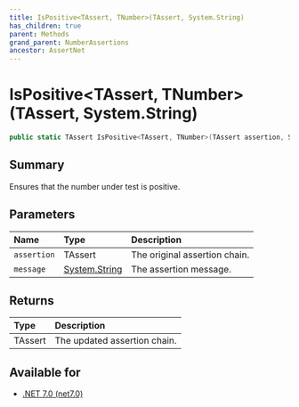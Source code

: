 ```yaml
---
title: IsPositive<TAssert, TNumber>(TAssert, System.String)
has_children: true
parent: Methods
grand_parent: NumberAssertions
ancestor: AssertNet
---
```

# IsPositive&lt;TAssert, TNumber&gt;(TAssert, System.String)

```csharp
public static TAssert IsPositive<TAssert, TNumber>(TAssert assertion, System.String message);
```

## Summary
Ensures that the number under test is positive.

## Parameters
|Name|Type|Description|
|:-|:-|:-|
|`assertion`|TAssert|The original assertion chain.|
|`message`|[System.String](https://learn.microsoft.com/en-us/dotnet/api/system.string)|The assertion message.|

## Returns
|Type|Description|
|:-|:-|
|TAssert|The updated assertion chain.|

## Available for
- [.NET 7.0 (net7.0)](https://versionsof.net/core/7.0/)
